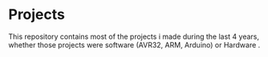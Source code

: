 # Projects
This repository contains most of the projects i made during the last 4 years, whether those projects were software (AVR32, ARM, Arduino) or Hardware . 

